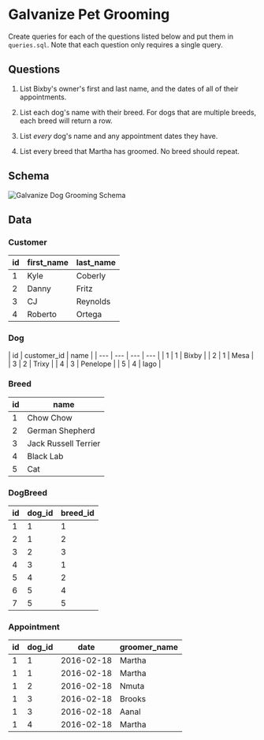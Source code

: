 # Galvanize Pet Grooming

Create queries for each of the questions listed below and put them in `queries.sql`. Note that each question only requires a single query.

## Questions

1. List Bixby's owner's first and last name, and the dates of all of their appointments.

1. List each dog's name with their breed. For dogs that are multiple breeds, each breed will return a row.

1. List _every_ dog's name and any appointment dates they have.

1. List every breed that Martha has groomed. No breed should repeat.

## Schema

![Galvanize Dog Grooming Schema](https://s3-us-west-2.amazonaws.com/assessment-images/galvanize_dog_grooming/practice_joins.jpeg)

## Data

### Customer
| id | first_name | last_name |
| --- | --- | --- |
| 1 | Kyle | Coberly |
| 2 | Danny | Fritz |
| 3 | CJ | Reynolds |
| 4 | Roberto | Ortega |

### Dog
| id | customer_id | name |
| --- | --- | --- | --- |
| 1 | 1 | Bixby |
| 2 | 1 | Mesa |
| 3 | 2 | Trixy |
| 4 | 3 | Penelope |
| 5 | 4 | Iago |

### Breed
| id | name |
| --- | --- |
| 1 | Chow Chow |
| 2 | German Shepherd |
| 3 | Jack Russell Terrier |
| 4 | Black Lab |
| 5 | Cat |

### DogBreed
| id | dog_id | breed_id |
| --- | --- | --- |
| 1 | 1 | 1 |
| 2 | 1 | 2 |
| 3 | 2 | 3 |
| 4 | 3 | 1 |
| 5 | 4 | 2 |
| 6 | 5 | 4 |
| 7 | 5 | 5 |

### Appointment
| id | dog_id | date | groomer_name |
| --- | --- | --- | --- |
| 1 | 1 | 2016-02-18 | Martha |
| 1 | 1 | 2016-02-18 | Martha |
| 1 | 2 | 2016-02-18 | Nmuta |
| 1 | 3 | 2016-02-18 | Brooks |
| 1 | 3 | 2016-02-18 | Aanal |
| 1 | 4 | 2016-02-18 | Martha |
